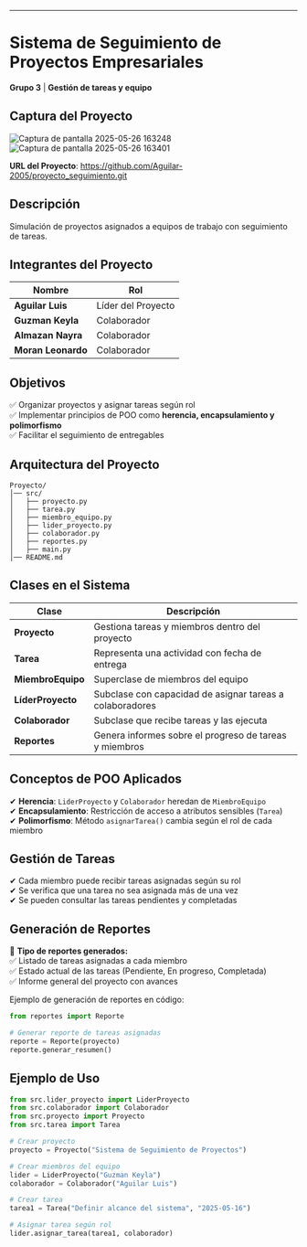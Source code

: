 ---
# **Sistema de Seguimiento de Proyectos Empresariales**  
**Grupo 3** | **Gestión de tareas y equipo**  

##  **Captura del Proyecto**
![Captura de pantalla 2025-05-26 163248](https://github.com/user-attachments/assets/31ec5497-ac1a-46c0-8340-6a5967579d50)
![Captura de pantalla 2025-05-26 163401](https://github.com/user-attachments/assets/de2d621d-a4d6-4848-b786-161733d52a66)

**URL del Proyecto**: 
https://github.com/Aguilar-2005/proyecto_seguimiento.git
## **Descripción**  
Simulación de proyectos asignados a equipos de trabajo con seguimiento 
de tareas. 

## **Integrantes del Proyecto**  
| Nombre               | Rol                 |
|----------------------|---------------------|
| **Aguilar Luis**     | Líder del Proyecto  |
| **Guzman Keyla**     | Colaborador         |
| **Almazan Nayra**    | Colaborador         |
| **Moran Leonardo**   | Colaborador         |

## **Objetivos**  
✅ Organizar proyectos y asignar tareas según rol  
✅ Implementar principios de POO como **herencia, encapsulamiento y polimorfismo**  
✅ Facilitar el seguimiento de entregables  

## **Arquitectura del Proyecto**  
```
Proyecto/
│── src/
│   ├── proyecto.py
│   ├── tarea.py
│   ├── miembro_equipo.py
│   ├── lider_proyecto.py
│   ├── colaborador.py
│   ├── reportes.py
│   ├── main.py
│── README.md
```

## **Clases en el Sistema**  
| Clase             | Descripción |
|------------------|------------|
| **Proyecto**     | Gestiona tareas y miembros dentro del proyecto |
| **Tarea**       | Representa una actividad con fecha de entrega |
| **MiembroEquipo** | Superclase de miembros del equipo |
| **LíderProyecto** | Subclase con capacidad de asignar tareas a colaboradores |
| **Colaborador** | Subclase que recibe tareas y las ejecuta |
| **Reportes** | Genera informes sobre el progreso de tareas y miembros |

## **Conceptos de POO Aplicados**  
✔ **Herencia**: `LiderProyecto` y `Colaborador` heredan de `MiembroEquipo`  
✔ **Encapsulamiento**: Restricción de acceso a atributos sensibles (`Tarea`)  
✔ **Polimorfismo**: Método `asignarTarea()` cambia según el rol de cada miembro  

## **Gestión de Tareas**  
✔ Cada miembro puede recibir tareas asignadas según su rol  
✔ Se verifica que una tarea no sea asignada más de una vez  
✔ Se pueden consultar las tareas pendientes y completadas  

## **Generación de Reportes**  
🔹 **Tipo de reportes generados:**  
✅ Listado de tareas asignadas a cada miembro  
✅ Estado actual de las tareas (Pendiente, En progreso, Completada)  
✅ Informe general del proyecto con avances  

Ejemplo de generación de reportes en código:  
```python
from reportes import Reporte

# Generar reporte de tareas asignadas
reporte = Reporte(proyecto)
reporte.generar_resumen()
```

## **Ejemplo de Uso**  
```python
from src.lider_proyecto import LiderProyecto
from src.colaborador import Colaborador
from src.proyecto import Proyecto
from src.tarea import Tarea

# Crear proyecto
proyecto = Proyecto("Sistema de Seguimiento de Proyectos")

# Crear miembros del equipo
lider = LiderProyecto("Guzman Keyla")
colaborador = Colaborador("Aguilar Luis")

# Crear tarea
tarea1 = Tarea("Definir alcance del sistema", "2025-05-16")

# Asignar tarea según rol
lider.asignar_tarea(tarea1, colaborador)
```
